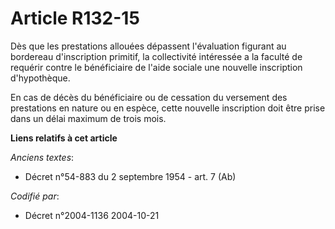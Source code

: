 # Article R132-15

Dès que les prestations allouées dépassent l'évaluation figurant au bordereau d'inscription primitif, la collectivité
intéressée a la faculté de requérir contre le bénéficiaire de l'aide sociale une nouvelle inscription d'hypothèque.

En cas de décès du bénéficiaire ou de cessation du versement des prestations en nature ou en espèce, cette nouvelle
inscription doit être prise dans un délai maximum de trois mois.

**Liens relatifs à cet article**

_Anciens textes_:

  - Décret n°54-883 du 2 septembre 1954 - art. 7 (Ab)

_Codifié par_:

  - Décret n°2004-1136 2004-10-21
